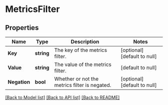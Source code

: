 # MetricsFilter

## Properties
Name | Type | Description | Notes
------------ | ------------- | ------------- | -------------
**Key** | **string** | The key of the metrics filter. | [optional] [default to null]
**Value** | **string** | The value of the metrics filter. | [default to null]
**Negation** | **bool** | Whether or not the metrics filter is negated. | [optional] [default to null]

[[Back to Model list]](../README.md#documentation-for-models) [[Back to API list]](../README.md#documentation-for-api-endpoints) [[Back to README]](../README.md)


